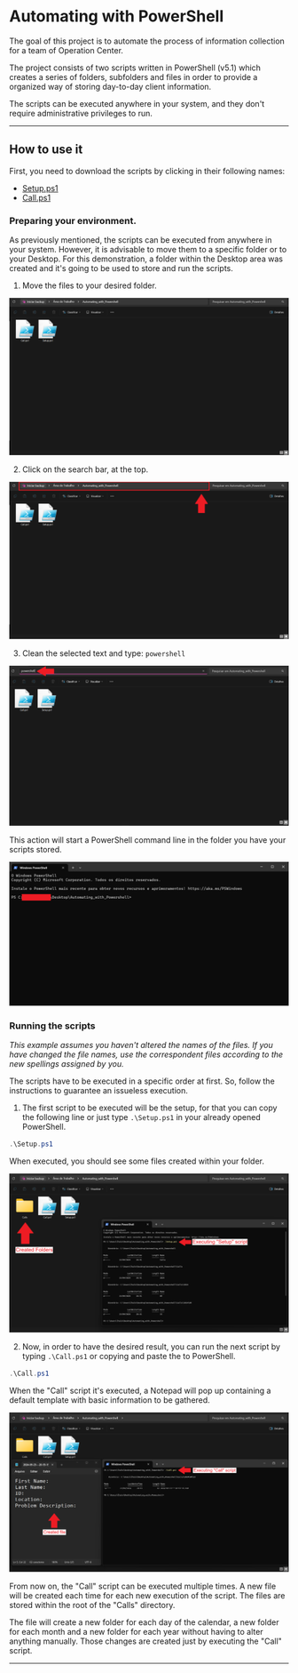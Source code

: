 # Automating with PowerShell  

The goal of this project is to automate the process of information collection for a team of Operation Center.  

The project consists of two scripts written in PowerShell (v5.1) which creates a series of folders, subfolders and files
in order to provide a organized way of storing day-to-day client information.  

The scripts can be executed anywhere in your system, and they don't require administrative privileges to run.  

---  

## How to use it  

First, you need to download the scripts by clicking in their following names:  

- [Setup.ps1][1]
- [Call.ps1][2]

### Preparing your environment.  

As previously mentioned, the scripts can be executed from anywhere in your system. However, it is advisable to move them
to a specific folder or to your Desktop. For this demonstration, a folder within the Desktop area was created and it's
going to be used to store and run the scripts.  

1. Move the files to your desired folder.  

[![1 Moving Files to Folder](./images/1_Moving_Files_to_Folder.png)][image1]

2. Click on the search bar, at the top.

[![2 Search Bar](./images/2_Search_Bar.png)][image2]

3. Clean the selected text and type: `powershell`

[![3 Starting PowerShell](./images/3_Starting_PowerShell.png)][image3]

This action will start a PowerShell command line in the folder you have your scripts stored.  

[![4 Opened PowerShell](./images/4_Opened_PowerShell.png)][image4]

### Running the scripts  

*This example assumes you haven't altered the names of the files. If you have changed the file names, use the
correspondent files according to the new spellings assigned by you.*  

The scripts have to be executed in a specific order at first. So, follow the instructions to guarantee an issueless
execution.  

1. The first script to be executed will be the setup, for that you can copy the following line or just type
`.\Setup.ps1` in your already opened PowerShell.  

````powershell
.\Setup.ps1
````

When executed, you should see some files created within your folder.  

[![5 Executing Setup Script](./images/5_Executing_Setup_Script.png)][image5]  

2. Now, in order to have the desired result, you can run the next script by typing `.\Call.ps1` or copying and paste the
to PowerShell.  

````powershell
.\Call.ps1
````

When the "Call" script it's executed, a Notepad will pop up containing a default template with basic information to be
gathered.  

[![6 Executing Call Script](./images/6_Executing_Call_Script.png)][image6]

From now on, the "Call" script can be executed multiple times. A new file will be created each time for each new
execution of the script. The files are stored within the root of the "Calls" directory.  

The file will create a new folder for each day of the calendar, a new folder for each month and a new folder for each
year without having to alter anything manually. Those changes are created just by executing the "Call" script.  

---  

[1]: https://github.com/ItaloHugoMDS/Automating_with_PowerShell/blob/main/Setup.ps1
[2]: https://github.com/ItaloHugoMDS/Automating_with_PowerShell/blob/main/Call.ps1
[image1]: https://github.com/ItaloHugoMDS/Automating_with_PowerShell/blob/main/images/1_Moving_Files_to_Folder.png
[image2]: https://github.com/ItaloHugoMDS/Automating_with_PowerShell/blob/main/images/2_Search_Bar.png
[image3]: https://github.com/ItaloHugoMDS/Automating_with_PowerShell/blob/main/images/3_Starting_PowerShell.png
[image4]: https://github.com/ItaloHugoMDS/Automating_with_PowerShell/blob/main/images/4_Opened_PowerShell.png
[image5]: https://github.com/ItaloHugoMDS/Automating_with_PowerShell/blob/main/images/5_Executing_Setup_Script.png
[image6]: https://github.com/ItaloHugoMDS/Automating_with_PowerShell/blob/main/images/6_Executing_Call_Script.png
